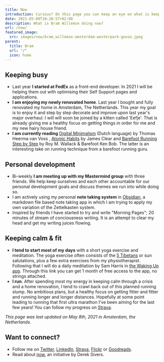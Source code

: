 ```yaml
---
title: Now
introduction: Curious? On this page you can keep an eye on what is keeping me busy right now.
date: 2021-05-08T10:28:57+02:00
description: What is Bram Willemse doing now?
url: /now/
featured_image:
  src: images/now/bram_willemse-amsterdam-westerpark-goose.jpeg
parent:
  title: Bram
  url: "/"
  icon: home
---
```

## Keeping busy

- Last year **I started at FedEx** as a front-end developer. In 2021 I will be helping them out with optimising their Self Support pages and applications.
- **I am enjoying my newly renovated home**. Last year I bought and fully renovated my home in Amsterdam, The Netherlands. This year my goal is to enjoy it and step by step decorate and improve upon last year's major overhaul. I will will soon be joined by a kitten called 'Eefje'. That is already giving me a healthy focus on getting things in order for me and my new hairy house friend.
- **I am currently reading** [Digital Minimalism](https://www.goodreads.com/book/show/40672036-digital-minimalism "Read about Digital Minimalism by Call Newport on GoodReads") (Dutch language) by Thomas Heerma van Voss , [Atomic Habits](https://www.goodreads.com/book/show/44453047-the-longing-for-less "Read about Atomic Habits: An Easy & Proven Way to Build Good Habits & Break Bad Ones by James Clear on GoodReads") by James Clear and [Barefoot Running Step by Step](https://www.goodreads.com/book/show/10061242-barefoot-running-step-by-step "Read about Barefoot Running Step by Step") by Roy M. Wallack &amp; Barefoot Ken Bob. The latter is an interesting take on running technique from a barefoot running guru.

## Personal development

- Bi-weekly **I am meeting up with my Mastermind group** with three friends. We help keep ourselves and each other accountable for our personal development goals and discuss themes we run into while doing so.
- I am actively using my personal **note taking system** in [Obsidian](https://obsidian.md), a markdown file based note taking app in which I am trying to apply my own variation of the Zettelkasten system.
- Inspired by friends I have started to try and write "Morning Pages"; 20 minutes of stream of conciousness writing. It is an attempt to clear my head and get my writing juices flowing.

## Keeping calm & fit

- **I tend to start most of my days** with a short yoga exercise and meditation. The yoga exercise often consists of the [5 Tibetans](https://en.wikipedia.org/wiki/Five_Tibetan_Rites "Read more about the Five Tibetan Rites on Wikipedia") or sun salutations, plus a few extra exercises from my physiotherapist. Following that I will do a daily meditation by Sam Harris in [the Waking Up app](https://share.wakingup.com/2abce0e26219 "Check out the Waking Up app"). Through this link you can get 1 month of free access to the app, no strings attached.
- **I run**. After spending most my energy in keeping calm through a crisis and a home renovation, I tend to crawl back out of this planned running slump. No ambitious plans, but a healthy focus on getting fitter and fitter and running longer and longer distances. Hopefully at some point leading to running that first ultra marathon I've been aiming for the last few years! You can follow my progress on [Strava](https://strava.com/athletes/bramwillemse "Follow my training progress on Strava").

*This page was last updated on <time datetime="2021-05-08T10:28:57+02:00">May 8th, 2021</time> in Amsterdam, the Netherlands*.

## Want to connect?

- Follow me on [Twitter](https://twitter.com/bramwillemse "Follow or contact me on Twitter"), [LinkedIn](https://linkedin.com/in/bramwillemse "Check out my profile and CV on LinkedIn"), [Strava](https://strava.com/athletes/bramwillemse "Follow my training progress on Strava"), [Flickr](https://flickr.com/bramwillemse "Explore my photos on Flickr") or [Goodreads](https://www.goodreads.com/bramwillemse "See what I read on my GoodReads profile").
- Read about <a href="https://nownownow.com/about">now</a>, an initiative by Derek Sivers.
